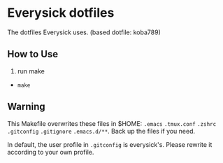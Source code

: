 # Everysick dotfiles

The dotfiles Everysick uses.
(based dotfile: koba789)

## How to Use

1. run make
 - `make`

## Warning

This Makefile overwrites these files in $HOME: `.emacs` `.tmux.conf` `.zshrc` `.gitconfig` `.gitignore` `.emacs.d/**`. Back up the files if you need.

In default, the user profile in `.gitconfig` is everysick's. Please rewrite it according to your own profile.
